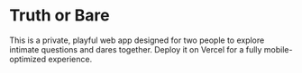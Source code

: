 # Truth or Bare
This is a private, playful web app designed for two people to explore intimate questions and dares together. Deploy it on Vercel for a fully mobile-optimized experience.